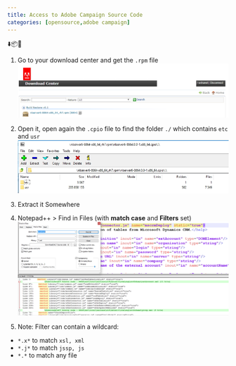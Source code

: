 ```yaml
---
title: Access to Adobe Campaign Source Code
categories: [opensource,adobe campaign]
---
```

<p class="text-center">⬇️📦🎯</p>
<!--more-->

1. Go to your download center and get the `.rpm` file
![](/assets/images/2019/01/adobe-campaign-rpm-file-download-center.jpg)

2. Open it, open again the `.cpio` file to find the folder `./` which contains `etc` and `usr`
![](/assets/images/2019/01/adobe-campaign-rpm-content.jpg)

3. Extract it Somewhere


4. Notepad++ > Find in Files (with **match case** and **Filters** set)
![](/assets/images/2019/01/adobe-campaign-find-source-code.jpg)

5. Note: Filter can contain a wildcard:
  - `*.x*` to match `xsl, xml`
  - `*.j*` to match `jssp, js`
  - `*.*` to match any file
